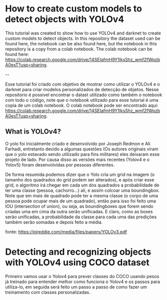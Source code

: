 # **How to create custom models to detect objects with YOLOv4**

This tutorial was created to show how to use YOLOv4 and darknet to create custom models to detect objects. In this repository the dataset used can be found here, the notebook can be also found here, but the notebook in this repository is a copy from a colab notebook. The colab notebook can be found here: https://colab.research.google.com/drive/14SEIafmH9Y1lksShz_wmf2fWpzbA0esT?usp=sharing.

--

Esse tutorial foi criado com objetivo de mostrar como utilizar o YOLOv4 e o darknet para criar modelos personalizados de detecção de objetos. Nesse repositorio é possivel encontrar o datast utilizado como também o notebook com todo o código, note que o notebook utilizado para esse tutorial é uma copia de um colab notebook. O colab notebook pode ser encontrado aqui: https://colab.research.google.com/drive/14SEIafmH9Y1lksShz_wmf2fWpzbA0esT?usp=sharing.

## What is YOLOv4?

O yolo foi inicialmente criado e desenvolvido por Joseph Redmon e Ali Farhadi, entretanto devido a algumas questões (Os autores originais viram que o yolo estavado sendo utilizado para fins militares) eles deixaram esse projeto de lado. Por causa disso as versões mais recentes (Yolov4 e o Yolov5) foram desenvolvidas por pessoas diferentes.

De forma resumida podemos dizer que o Yolo cria um grid na imagem (o tamanho dos quadrados do grid podem ser alterados), e após criar esse grid, o algoritmo irá chegar em cada um dos quadrados a probabilidade de ter uma classe (pessoa, cachorro...) alí, e assim colcoar uma boundingbox. Note que em mais de quadrado pode ter a mesma classe (o corpo de uma pessoa pode ocupar mais de um quadrado), então para isso foi feito uma IOU (intersection of union), ou seja, as boundingboxes que forem sendo criadas uma em cima da outra serão unificadas. E claro, como as boxes serão unificadas, a probabilidade da classe para cada uma das predições também serão somadas e depois feito a média.

fonte: https://pjreddie.com/media/files/papers/YOLOv3.pdf

# **Detecting and recognizing objects with YOLOv4 using COCO dataset**

Primeiro vamos usar o Yolov4 para prever classes do COCO usando pesos já treinado para entender melhor como funciona o Yolov4 e os passos para utiliza-lo, em seguida será feito um passo a passo de como fazer um treinamento com classes personalizadas.
